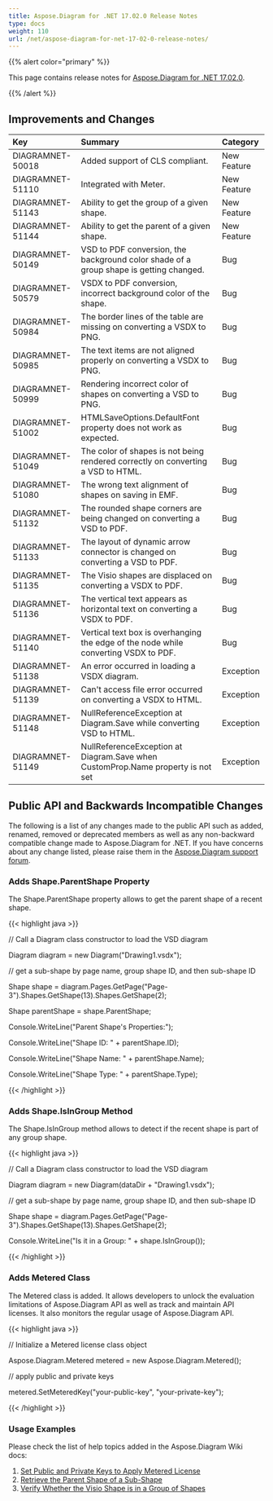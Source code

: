 ```yaml
---
title: Aspose.Diagram for .NET 17.02.0 Release Notes
type: docs
weight: 110
url: /net/aspose-diagram-for-net-17-02-0-release-notes/
---
```


{{% alert color="primary" %}} 

This page contains release notes for [Aspose.Diagram for .NET 17.02.0](https://www.nuget.org/packages/Aspose.Diagram/17.2.0).

{{% /alert %}} 
## **Improvements and Changes**

|**Key**|**Summary**|**Category**|
| :- | :- | :- |
|DIAGRAMNET-50018|Added support of CLS compliant.|New Feature|
|DIAGRAMNET-51110|Integrated with Meter.|New Feature|
|DIAGRAMNET-51143|Ability to get the group of a given shape.|New Feature|
|DIAGRAMNET-51144|Ability to get the parent of a given shape.|New Feature|
|DIAGRAMNET-50149|VSD to PDF conversion, the background color shade of a group shape is getting changed.|Bug|
|DIAGRAMNET-50579|VSDX to PDF conversion, incorrect background color of the shape.|Bug|
|DIAGRAMNET-50984|The border lines of the table are missing on converting a VSDX to PNG.|Bug|
|DIAGRAMNET-50985|The text items are not aligned properly on converting a VSDX to PNG.|Bug|
|DIAGRAMNET-50999|Rendering incorrect color of shapes on converting a VSD to PNG.|Bug|
|DIAGRAMNET-51002|HTMLSaveOptions.DefaultFont property does not work as expected.|Bug|
|DIAGRAMNET-51049|The color of shapes is not being rendered correctly on converting a VSD to HTML.|Bug|
|DIAGRAMNET-51080|The wrong text alignment of shapes on saving in EMF.|Bug|
|DIAGRAMNET-51132|The rounded shape corners are being changed on converting a VSD to PDF.|Bug|
|DIAGRAMNET-51133|The layout of dynamic arrow connector is changed on converting a VSD to PDF.|Bug|
|DIAGRAMNET-51135|The Visio shapes are displaced on converting a VSDX to PDF.|Bug|
|DIAGRAMNET-51136|The vertical text appears as horizontal text on converting a VSDX to PDF.|Bug|
|DIAGRAMNET-51140|Vertical text box is overhanging the edge of the node while converting VSDX to PDF.|Bug|
|DIAGRAMNET-51138|An error occurred in loading a VSDX diagram.|Exception|
|DIAGRAMNET-51139|Can't access file error occurred on converting a VSDX to HTML.|Exception|
|DIAGRAMNET-51148|NullReferenceException at Diagram.Save while converting VSD to HTML.|Exception|
|DIAGRAMNET-51149|NullReferenceException at Diagram.Save when CustomProp.Name property is not set|Exception|
## **Public API and Backwards Incompatible Changes**
The following is a list of any changes made to the public API such as added, renamed, removed or deprecated members as well as any non-backward compatible change made to Aspose.Diagram for .NET. If you have concerns about any change listed, please raise them in the [Aspose.Diagram support forum](http://www.aspose.com/community/forums/aspose.diagram-product-family/489/showforum.aspx).
### **Adds Shape.ParentShape Property**
The Shape.ParentShape property allows to get the parent shape of a recent shape.

{{< highlight java >}}

 // Call a Diagram class constructor to load the VSD diagram

Diagram diagram = new Diagram("Drawing1.vsdx");

// get a sub-shape by page name, group shape ID, and then sub-shape ID

Shape shape = diagram.Pages.GetPage("Page-3").Shapes.GetShape(13).Shapes.GetShape(2);

Shape parentShape = shape.ParentShape;

Console.WriteLine("Parent Shape's Properties:");

Console.WriteLine("Shape ID: " + parentShape.ID);

Console.WriteLine("Shape Name: " + parentShape.Name);

Console.WriteLine("Shape Type: " + parentShape.Type);

{{< /highlight >}}
### **Adds Shape.IsInGroup Method**
The Shape.IsInGroup method allows to detect if the recent shape is part of any group shape.

{{< highlight java >}}

 // Call a Diagram class constructor to load the VSD diagram

Diagram diagram = new Diagram(dataDir + "Drawing1.vsdx");

// get a sub-shape by page name, group shape ID, and then sub-shape ID

Shape shape = diagram.Pages.GetPage("Page-3").Shapes.GetShape(13).Shapes.GetShape(2);

Console.WriteLine("Is it in a Group: " + shape.IsInGroup());

{{< /highlight >}}
### **Adds Metered Class**
The Metered class is added. It allows developers to unlock the evaluation limitations of Aspose.Diagram API as well as track and maintain API licenses. It also monitors the regular usage of Aspose.Diagram API.

{{< highlight java >}}

 // Initialize a Metered license class object

Aspose.Diagram.Metered metered = new Aspose.Diagram.Metered();

// apply public and private keys

metered.SetMeteredKey("your-public-key", "your-private-key");

{{< /highlight >}}
### **Usage Examples**
Please check the list of help topics added in the Aspose.Diagram Wiki docs: 

1. [Set Public and Private Keys to Apply Metered License](/diagram/net/licensing/#licensing-setpublicandprivatekeystoapplymeteredlicense)
1. [Retrieve the Parent Shape of a Sub-Shape](/diagram/net/add-retrieve-copy-and-read-visio-shape-data/#add-retrieve-copyandreadvisioshapedata-retrievetheparentshapeofasub-shape)
1. [Verify Whether the Visio Shape is in a Group of Shapes](/diagram/net/group-convert-and-verify-shapes/#group-convertandverifyshapes-verifywhetherthevisioshapeisinagroupofshapes)
